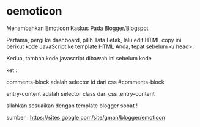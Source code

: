 # oemoticon
Menambahkan Emoticon Kaskus Pada Blogger/Blogspot

Pertama, pergi ke dashboard, pilih Tata Letak, lalu edit HTML copy ini berikut kode JavaScript ke template HTML Anda, tepat sebelum </ head>:

<script src='https://raw.githubusercontent.com/oemunix/oemoticon/master/oemoticon_kaskus.js' type='text/javascript'></script> 

Kedua, tambah kode javascript dibawah ini sebelum kode </html>
<script type='text/javascript'> 
addSmileyById('comments-block');
addSmileyByClass('entry-content');
</script> 

ket :

comments-block adalah selector id dari css #comments-block

entry-content adalah selector class dari css .entry-content


silahkan sesuaikan dengan template blogger sobat !

sumber : https://sites.google.com/site/gman/blogger/emoticon
